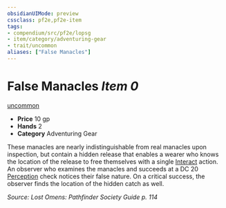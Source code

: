 ```yaml
---
obsidianUIMode: preview
cssclass: pf2e,pf2e-item
tags:
- compendium/src/pf2e/lopsg
- item/category/adventuring-gear
- trait/uncommon
aliases: ["False Manacles"]
---
```

# False Manacles *Item 0*  
[uncommon](rules/traits/uncommon.md)  

- **Price** 10 gp
- **Hands** 2
- **Category** Adventuring Gear

These manacles are nearly indistinguishable from real manacles upon inspection, but contain a hidden release that enables a wearer who knows the location of the release to free themselves with a single [Interact](rules/actions/interact.md) action. An observer who examines the manacles and succeeds at a DC 20 [Perception](compendium/skills.md#Perception) check notices their false nature. On a critical success, the observer finds the location of the hidden catch as well.

*Source: Lost Omens: Pathfinder Society Guide p. 114*